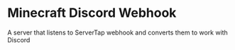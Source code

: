 # Minecraft Discord Webhook
A server that listens to ServerTap webhook and converts them to work with Discord
